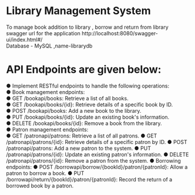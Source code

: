 # Library Management System
To manage book addition to library , borrow and return from library<br />
swagger url for the application http://localhost:8080/swagger-ui/index.html#/<br />
Database - MySQL ,name-librarydb<br />
# API Endpoints are given below: <br />
● Implement RESTful endpoints to handle the following operations:<br />
● Book management endpoints:<br />
● GET /bookapi/books: Retrieve a list of all books.<br />
● GET /bookapi/books/{id}: Retrieve details of a specific book by ID.<br />
● POST /bookapi/books: Add a new book to the library.<br />
● PUT /bookapi/books/{id}: Update an existing book's information.<br />
● DELETE /bookapi/books/{id}: Remove a book from the library.<br />
● Patron management endpoints:<br />
● GET /patronapi/patrons: Retrieve a list of all patrons.
● GET /patronapi/patrons/{id}: Retrieve details of a specific patron by ID.
● POST /patronapi/patrons: Add a new patron to the system.
● PUT /patronapi/patrons/{id}: Update an existing patron's information.
● DELETE /patronapi/patrons/{id}: Remove a patron from the system.
● Borrowing endpoints:
● POST /borrowapi/borrow/{bookId}/patron/{patronId}: Allow a patron to borrow a book.
● PUT /borrowapi/return/{bookId}/patron/{patronId}: Record the return of a borrowed book by a patron.
